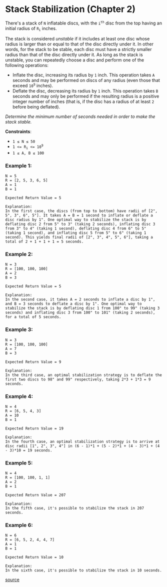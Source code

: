 # Stack Stabilization (Chapter 2)

There's a stack of `N` inflatable discs, with the <code>i<sup>th</sup></code> disc from the top having an initial radius of <code>R<sub>i</sub></code> inches.

The stack is considered *unstable* if it includes at least one disc whose radius is larger than or equal to that of the disc directly under it. In other words, for the stack to be stable, each disc must have a strictly smaller radius than that of the disc directly under it.
As long as the stack is unstable, you can repeatedly choose a disc and perform one of the following operations:
- Inflate the disc, increasing its radius by `1` inch. This operation takes `A` seconds and may be performed on discs of any radius (even those that exceed <code>10<sup>9</sup></code> inches).
- Deflate the disc, decreasing its radius by `1` inch. This operation takes `B` seconds and may only be performed if the resulting radius is a positive integer number of inches (that is, if the disc has a radius of at least `2` before being deflated).

*Determine the minimum number of seconds needed in order to make the stack stable.*

**Constraints**:
- `1 ≤ N ≤ 50`
- <code>1 <= R<sub>i</sub> <= 10<sup>9</sup></code>
- `1 ≤ A, B ≤ 100`

### Example 1:
```
N = 5
R = [2, 5, 3, 6, 5]
A = 1
B = 1

Expected Return Value = 5

Explanation:
In the first case, the discs (from top to bottom) have radii of [2", 5", 3", 6", 5"]. It takes A = B = 1 second to inflate or deflate a disc radius by 1". One optimal way to stabilize the stack is by deflating disc 2 from 5" to 3" (taking 2 seconds), inflating disc 3 from 3" to 4" (taking 1 second), deflating disc 4 from 6" to 5" (taking 1 second), and inflating disc 5 from 5" to 6" (taking 1 second). This yields final radii of [2", 3", 4", 5", 6"], taking a total of 2 + 1 + 1 + 1 = 5 seconds.
```

### Example 2:
```
N = 3
R = [100, 100, 100]
A = 2
B = 3

Expected Return Value = 5

Explanation:
In the second case, it takes A = 2 seconds to inflate a disc by 1", and B = 3 seconds to deflate a disc by 1". One optimal way to stabilize the stack is by deflating disc 1 from 100" to 99" (taking 3 seconds) and inflating disc 3 from 100" to 101" (taking 2 seconds), for a total of 5 seconds.
```

### Example 3:
```
N = 3
R = [100, 100, 100]
A = 7
B = 3

Expected Return Value = 9

Explanation:
In the third case, an optimal stabilization strategy is to deflate the first two discs to 98" and 99" respectively, taking 2*3 + 1*3 = 9 seconds.
```

### Example 4:
```
N = 4
R = [6, 5, 4, 3]
A = 10
B = 1

Expected Return Value = 19

Explanation:
In the fourth case, an optimal stabilization strategy is to arrive at disc radii [1", 2", 3", 4"] in (6 - 1)*1 + (5 - 2)*1 + (4 - 3)*1 + (4 - 3)*10 = 19 seconds.
```

### Example 5:
```
N = 4
R = [100, 100, 1, 1]
A = 2
B = 1

Expected Return Value = 207

Explanation:
In the fifth case, it's possible to stabilize the stack in 207 seconds.
```

### Example 6:
```
N = 6
R = [6, 5, 2, 4, 4, 7]
A = 1
B = 1

Expected Return Value = 10

Explanation:
In the sixth case, it's possible to stabilize the stack in 10 seconds.
```

[source](https://www.facebookrecruiting.com/portal/coding_puzzles/?puzzle=290955626029019)